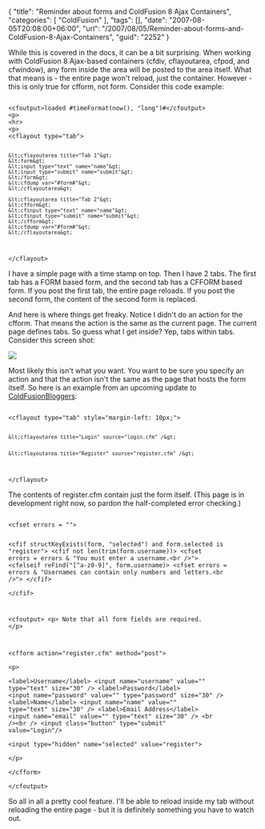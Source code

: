 {
	"title": "Reminder about forms and ColdFusion 8 Ajax Containers",
	"categories": [
		"ColdFusion"
	],
	"tags": [],
	"date": "2007-08-05T20:08:00+06:00",
	"url": "/2007/08/05/Reminder-about-forms-and-ColdFusion-8-Ajax-Containers",
	"guid": "2252"
}

While this is covered in the docs, it can be a bit surprising. When working with ColdFusion 8 Ajax-based containers (cfdiv, cflayoutarea, cfpod, and cfwindow), any form inside the area will be posted to the area itself. What that means is - the entire page won't reload, just the container. However - this is only true for cfform, not form. Consider this code example:
<!--more-->
<code>
&lt;cfoutput&gt;loaded #timeFormat(now(), "long")#&lt;/cfoutput&gt;
&lt;p&gt;
&lt;hr&gt;
&lt;p&gt;
&lt;cflayout type="tab"&gt;

	&lt;cflayoutarea title="Tab 1"&gt;
	&lt;form&gt;
	&lt;input type="text" name="name"&gt;
	&lt;input type="submit" name="submit"&gt;
	&lt;/form&gt;
	&lt;cfdump var="#form#"&gt;
	&lt;/cflayoutarea&gt;
	
	&lt;cflayoutarea title="Tab 2"&gt;
	&lt;cfform&gt;
	&lt;cfinput type="text" name="name"&gt;
	&lt;cfinput type="submit" name="submit"&gt;
	&lt;/cfform&gt;
	&lt;cfdump var="#form#"&gt;
	&lt;/cflayoutarea&gt;
	
&lt;/cflayout&gt;
</code>

I have a simple page with a time stamp on top. Then I have 2 tabs. The first tab has a FORM based form, and the second tab has a CFFORM based form. If you post the first tab, the entire page reloads. If you post the second form, the content of the second form is replaced.

And here is where things get freaky. Notice I didn't do an action for the cfform. That means the action is the same as the current page. The current page defines tabs. So guess what I get inside? Yep, tabs within tabs. Consider this screen shot:

<img src="https://static.raymondcamden.com/images//Picture 21.png">

Most likely this isn't what you want. You want to be sure you specify an action and that the action isn't the same as the page that hosts the form itself. So here is an example from an upcoming update to <a href="http://www.coldfusionbloggers.org">ColdFusionBloggers</a>:

<code>
&lt;cflayout type="tab" style="margin-left: 10px;"&gt;

	&lt;cflayoutarea title="Login" source="login.cfm" /&gt;


	&lt;cflayoutarea title="Register" source="register.cfm" /&gt;

&lt;/cflayout&gt;
</code>

The contents of register.cfm contain just the form itself. (This page is in development right now, so pardon the half-completed error checking.)

<code>
&lt;cfset errors = ""&gt;

&lt;cfif structKeyExists(form, "selected") and form.selected is "register"&gt;
	&lt;cfif not len(trim(form.username))&gt;
		&lt;cfset errors = errors & "You must enter a username.&lt;br /&gt;"&gt;
	&lt;cfelseif reFind("[^a-z0-9]", form.username)&gt;
		&lt;cfset errors = errors & "Usernames can contain only numbers and letters.&lt;br /&gt;"&gt;
	&lt;/cfif&gt;	
&lt;/cfif&gt;

&lt;cfoutput&gt;
&lt;p&gt;
Note that all form fields are required.
&lt;/p&gt;

&lt;cfform action="register.cfm" method="post"&gt;		
&lt;p&gt;				
&lt;label&gt;Username&lt;/label&gt;
&lt;input name="username" value="" type="text" size="30" /&gt;
&lt;label&gt;Password&lt;/label&gt;
&lt;input name="password" value="" type="password" size="30" /&gt;
&lt;label&gt;Name&lt;/label&gt;
&lt;input name="name" value="" type="text" size="30" /&gt;
&lt;label&gt;Email Address&lt;/label&gt;
&lt;input name="email" value="" type="text" size="30" /&gt;
&lt;br /&gt;&lt;br /&gt;
&lt;input class="button" type="submit" value="Login"/&gt;		
&lt;input type="hidden" name="selected" value="register"&gt;	
&lt;/p&gt;		
&lt;/cfform&gt;		
&lt;/cfoutput&gt;
</code>

So all in all a pretty cool feature. I'll be able to reload inside my tab without reloading the entire page - but it is definitely something you have to watch out.